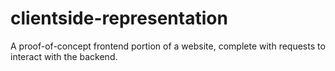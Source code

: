 # clientside-representation
A proof-of-concept frontend portion of a website, complete with requests to interact with the backend.
